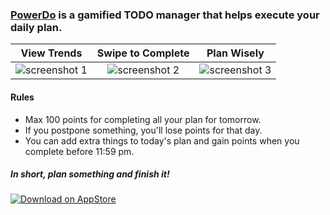 ### [PowerDo](https://itunes.apple.com/app/id1060135715) is a gamified TODO manager that helps execute your daily plan.

View Trends|Swipe to Complete|Plan Wisely
:---:|:---:|:---:
![screenshot 1](http://a4.mzstatic.com/us/r30/Purple7/v4/01/1e/d1/011ed10c-2129-4543-fa0c-4a0b7489b5f7/screen322x572.jpeg)|![screenshot 2](http://a5.mzstatic.com/us/r30/Purple5/v4/f4/21/b3/f421b34d-b1a8-4d6f-5f2e-f89b265d7b49/screen322x572.jpeg)|![screenshot 3](http://a3.mzstatic.com/us/r30/Purple5/v4/3a/e8/00/3ae80067-27f7-2083-7cd9-74d0b1a6ee05/screen322x572.jpeg)


#### Rules
- Max 100 points for completing all your plan for tomorrow.
- If you postpone something, you'll lose points for that day.
- You can add extra things to today's plan and gain points when you complete before 11:59 pm.

#####  In short, plan something and finish it!

[![Download on AppStore](https://cdn.rawgit.com/xushiyan/PowerDo/master/Download_on_the_App_Store_Badge_US-UK_135x40.svg)](https://itunes.apple.com/app/id1060135715)
